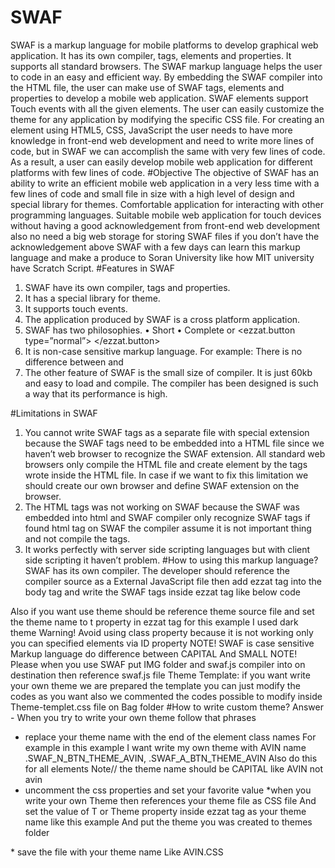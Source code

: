 # SWAF
SWAF is a markup language for mobile platforms to develop graphical web application. It has its own compiler, tags, elements and properties. It supports all standard browsers. The SWAF markup language helps the user to code in an easy and efficient way. By embedding the SWAF compiler into the HTML file, the user can make use of SWAF tags, elements and properties to develop a mobile web application. SWAF elements support Touch events with all the given elements. The user can easily customize the theme for any application by modifying the specific CSS file. For creating an element using HTML5, CSS, JavaScript the user needs to have more knowledge in front-end web development and need to write more lines of code, but in SWAF we can accomplish the same with very few lines of code. As a result, a user can easily develop mobile web application for different platforms with few lines of code.
#Objective
The objective of SWAF has an ability to write an efficient mobile web application in a very less time with a few lines of code and small file in size with a high level of design and special library for themes. Comfortable application for interacting with other programming languages.  Suitable mobile web application for touch devices without having a good acknowledgement from front-end web development also no need a big web storage for storing SWAF files if you don’t have the acknowledgement above SWAF with a few days can learn this markup language  and make a produce to Soran University like how MIT university have Scratch Script.
#Features in SWAF
1.	SWAF have its own compiler, tags and properties.
2.	It has a special library for theme.
3.	It supports touch events.
4.	The application produced by SWAF is a cross platform application. 
5.	SWAF has two philosophies.
•	Short 
•	Complete
	<btn t=”n”> </btn> or   <ezzat.button type=”normal”> </ezzat.button> 
6.	It is non-case sensitive markup language. For example: There is no difference 	between <BTN> and </btn>
7.	The other feature of SWAF is the small size of compiler. It is just 60kb and 	easy to load and compile. The compiler has been designed is such a way that 	its performance is high. 

#Limitations in SWAF
1.	You cannot write SWAF tags as a separate file with special extension because 	the SWAF tags need to be embedded into a HTML file since we haven’t 	web browser to recognize the SWAF extension. All standard web 	browsers 	only compile the HTML file and create element by the tags wrote inside the 	HTML file. In case if we want to fix this limitation we should create our own 	 browser and define SWAF extension on the browser.
3.	The HTML tags was not working on SWAF because the SWAF was embedded 	into html and SWAF compiler only recognize SWAF tags if found html tag on 	SWAF the compiler assume it is not important thing and not compile the tags.
4.	It works perfectly with server side scripting languages but with client side 	scripting it haven’t problem.
#How to using this markup language?
SWAF has its own compiler. The developer should reference the compiler source as a External JavaScript file  then add ezzat tag into the body tag and write the SWAF tags inside ezzat tag like below code 

<!DOCTYPE html>
<html>
<head>
<script src="SWAF.js"></script>
<link rel="stylesheet" href="dark.css">
</head>
<body>
	<ezzat >
		<!—Write SWAF tags in this area 
	</ezzat>
</body>
</html>

Also if you want use theme should be reference theme source file and set the theme name to t property in ezzat tag for this example I used dark theme 
Warning! Avoid using class property because it is not working only you can specified elements via ID property 
NOTE! SWAF is case sensitive Markup language do difference between CAPITAL And SMALL
NOTE! Please when you use SWAF put IMG folder and swaf.js compiler into on destination then reference swaf.js file 
Theme Template: if you want write your own theme we are prepared the template you can just modify the codes as you want also we commented the codes possible to modify inside Theme-templet.css file on Bag folder
#How to write custom theme?
Answer - When you try to write your own theme follow that phrases
* replace your theme name with the end of the element class names
For example in this example I want write my own theme with AVIN name
.SWAF_N_BTN_THEME_AVIN,
.SWAF_A_BTN_THEME_AVIN
Also do this for all elements
Note// the theme name should be CAPITAL like AVIN not avin
* uncomment the css properties and set your favorite value
*when you write your own Theme then references your theme file as CSS file
And set the value of T or Theme property inside ezzat tag as your theme name like this example
And put the theme you was created to themes folder
<!DOCTYPE html>
<html>
<head>
<script src="../src/swaf.js"></script>
<link rel="stylesheet" href="../themes/AVIN.css">
</head>
<body>
	<ezzat  t="AVIN" >
	</ezzat>
</body>
</html>
* save the file with your theme name
Like AVIN.CSS
